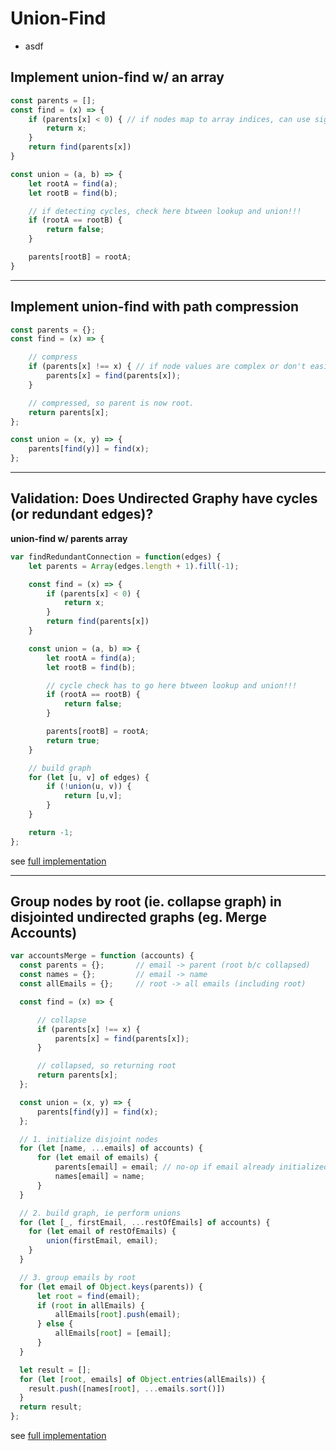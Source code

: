 # Union-Find

* asdf

## Implement union-find w/ an array

```js
const parents = [];
const find = (x) => {
    if (parents[x] < 0) { // if nodes map to array indices, can use sign to repr. self and magnitude to repr. child count
        return x;
    }
    return find(parents[x])
}

const union = (a, b) => {
    let rootA = find(a);
    let rootB = find(b);

    // if detecting cycles, check here btween lookup and union!!!
    if (rootA == rootB) {
        return false;
    }

    parents[rootB] = rootA;
}
```

---
## Implement union-find with path compression

```js
const parents = {};
const find = (x) => {

    // compress
    if (parents[x] !== x) { // if node values are complex or don't easily map to indices.
        parents[x] = find(parents[x]);
    }

    // compressed, so parent is now root.
    return parents[x];
};

const union = (x, y) => {
    parents[find(y)] = find(x);
};
```

---
## Validation: Does Undirected Graphy have cycles (or redundant edges)?

**union-find w/ parents array**

```js
var findRedundantConnection = function(edges) {
    let parents = Array(edges.length + 1).fill(-1);

    const find = (x) => {
        if (parents[x] < 0) {
            return x;
        }
        return find(parents[x])
    }

    const union = (a, b) => {
        let rootA = find(a);
        let rootB = find(b);

        // cycle check has to go here btween lookup and union!!!
        if (rootA == rootB) {
            return false;
        }

        parents[rootB] = rootA;
        return true;
    }

    // build graph
    for (let [u, v] of edges) {
        if (!union(u, v)) {
            return [u,v];
        }
    }

    return -1;
};
```
see [full implementation](.\javascript\trees_and_graphs\redundant_connections.js)

---
## Group nodes by root (ie. collapse graph) in disjointed undirected graphs (eg. Merge Accounts)

```js
var accountsMerge = function (accounts) {
  const parents = {};       // email -> parent (root b/c collapsed)
  const names = {};         // email -> name
  const allEmails = {};     // root -> all emails (including root)

  const find = (x) => {

      // collapse
      if (parents[x] !== x) {
          parents[x] = find(parents[x]);
      }

      // collapsed, so returning root
      return parents[x];
  };

  const union = (x, y) => {
      parents[find(y)] = find(x);
  };

  // 1. initialize disjoint nodes
  for (let [name, ...emails] of accounts) {
      for (let email of emails) {
          parents[email] = email; // no-op if email already initialized
          names[email] = name;
      }
  }

  // 2. build graph, ie perform unions
  for (let [_, firstEmail, ...restOfEmails] of accounts) {
    for (let email of restOfEmails) {
        union(firstEmail, email);
    }
  }

  // 3. group emails by root
  for (let email of Object.keys(parents)) {
      let root = find(email);
      if (root in allEmails) {
          allEmails[root].push(email);
      } else {
          allEmails[root] = [email];
      }
  }

  let result = [];
  for (let [root, emails] of Object.entries(allEmails)) {
    result.push([names[root], ...emails.sort()])
  }
  return result;
};
```
see [full implementation](.\..\..\javascript\trees_and_graphs\merge_account.js)